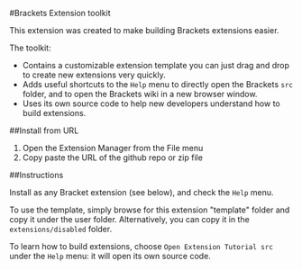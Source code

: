 #Brackets Extension toolkit

This extension was created to make building Brackets extensions easier.

The toolkit:

*	Contains a customizable extension template you can just drag and drop to create new extensions very quickly.
*	Adds useful shortcuts to the `Help` menu to directly open the Brackets `src` folder, and to open the Brackets wiki in a new browser window.
*	Uses its own source code to help new developers understand how to build extensions.

##Install from URL

1. Open the Extension Manager from the File menu
2. Copy paste the URL of the github repo or zip file


##Instructions

Install as any Bracket extension (see below), and check the `Help` menu.

To use the template, simply browse for this extension "template" folder and copy it under the user folder.
Alternatively, you can copy it in the `extensions/disabled` folder.

To learn how to build extensions, choose `Open Extension Tutorial src` under the `Help` menu: it will open its own source code.


